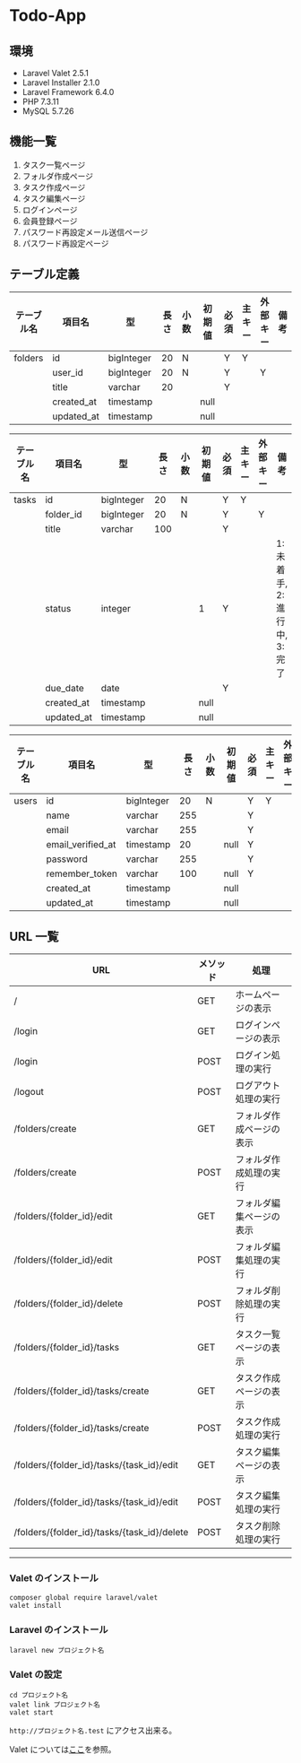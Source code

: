 # Todo-App

## 環境

- Laravel Valet 2.5.1
- Laravel Installer 2.1.0
- Laravel Framework 6.4.0
- PHP 7.3.11
- MySQL 5.7.26

## 機能一覧

1. タスク一覧ページ
2. フォルダ作成ページ
3. タスク作成ページ
4. タスク編集ページ
5. ログインページ
6. 会員登録ページ
7. パスワード再設定メール送信ページ
8. パスワード再設定ページ

## テーブル定義

テーブル名|項目名|型|長さ|小数|初期値|必須|主キー|外部キー|備考|
|---|---|---|---|---|---|---|---|---|---|
|folders|id|bigInteger|20|N||Y|Y|||
||user_id|bigInteger|20|N||Y||Y||
||title|varchar|20|||Y||||
||created_at|timestamp|||null|||||
||updated_at|timestamp|||null|||||


テーブル名|項目名|型|長さ|小数|初期値|必須|主キー|外部キー|備考|
|---|---|---|---|---|---|---|---|---|---|
|tasks|id|bigInteger|20|N||Y|Y|||
||folder_id|bigInteger|20|N||Y||Y||
||title|varchar|100|||Y||||
||status|integer|||1|Y|||1: 未着手, 2: 進行中, 3: 完了|
||due_date|date||||Y||||
||created_at|timestamp|||null|||||
||updated_at|timestamp|||null|||||


テーブル名|項目名|型|長さ|小数|初期値|必須|主キー|外部キー|備考|
|---|---|---|---|---|---|---|---|---|---|
|users|id|bigInteger|20|N||Y|Y|||
||name|varchar|255|||Y||||
||email|varchar|255|||Y||||
||email_verified_at|timestamp|20||null|Y||||
||password|varchar|255|||Y||||
||remember_token|varchar|100||null|Y||||
||created_at|timestamp|||null|||||
||updated_at|timestamp|||null|||||

## URL 一覧

|URL|メソッド|処理|
|---|---|---|
|/|GET|ホームページの表示|
|/login|GET|ログインページの表示|
|/login|POST|ログイン処理の実行|
|/logout|POST|ログアウト処理の実行|
|/folders/create|GET|フォルダ作成ページの表示|
|/folders/create|POST|フォルダ作成処理の実行|
|/folders/{folder_id}/edit|GET|フォルダ編集ページの表示|
|/folders/{folder_id}/edit|POST|フォルダ編集処理の実行|
|/folders/{folder_id}/delete|POST|フォルダ削除処理の実行|
|/folders/{folder_id}/tasks|GET|タスク一覧ページの表示|
|/folders/{folder_id}/tasks/create|GET|タスク作成ページの表示|
|/folders/{folder_id}/tasks/create|POST|タスク作成処理の実行|
|/folders/{folder_id}/tasks/{task_id}/edit|GET|タスク編集ページの表示|
|/folders/{folder_id}/tasks/{task_id}/edit|POST|タスク編集処理の実行|
|/folders/{folder_id}/tasks/{task_id}/delete|POST|タスク削除処理の実行|
---

### Valet のインストール

```
composer global require laravel/valet
valet install
```

### Laravel のインストール

```
laravel new プロジェクト名
```

### Valet の設定

```
cd プロジェクト名
valet link プロジェクト名
valet start
```

`http://プロジェクト名.test` にアクセス出来る。

Valet については[ここ](https://readouble.com/laravel/6.0/ja/valet.html)を参照。

